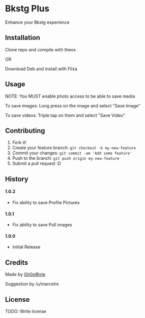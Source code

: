 # Bkstg Plus

Enhance your Bkstg experience

## Installation

Clone repo and compile with theos

OR

Download Deb and install with Filza

## Usage

NOTE: You MUST enable photo access to be able to save media



To save images: Long press on the image and select "Save Image"

To save videos: Triple tap on them and select "Save Video"

## Contributing

1. Fork it!
2. Create your feature branch: `git checkout -b my-new-feature`
3. Commit your changes: `git commit -am 'Add some feature'`
4. Push to the branch: `git push origin my-new-feature`
5. Submit a pull request :D

## History

#### 1.0.2
* Fix ability to save Profile Pictures

#### 1.0.1
* Fix ability to save Poll images  

#### 1.0.0
* Initial Release  

## Credits

Made by [Gh0stByte](http://twitter.com/Gh0stByte)

Suggestion by /u/marcelre

## License

TODO: Write license